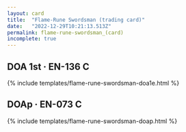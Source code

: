 ```yaml
---
layout: card
title:  "Flame-Rune Swordsman (trading card)"
date:   "2022-12-29T10:21:13.513Z"
permalink: flame-rune-swordsman_(card)
incomplete: true
---
```


## DOA 1st &middot; EN-136 C

{% include templates/flame-rune-swordsman-doa1e.html %}


## DOAp &middot; EN-073 C

{% include templates/flame-rune-swordsman-doap.html %}
